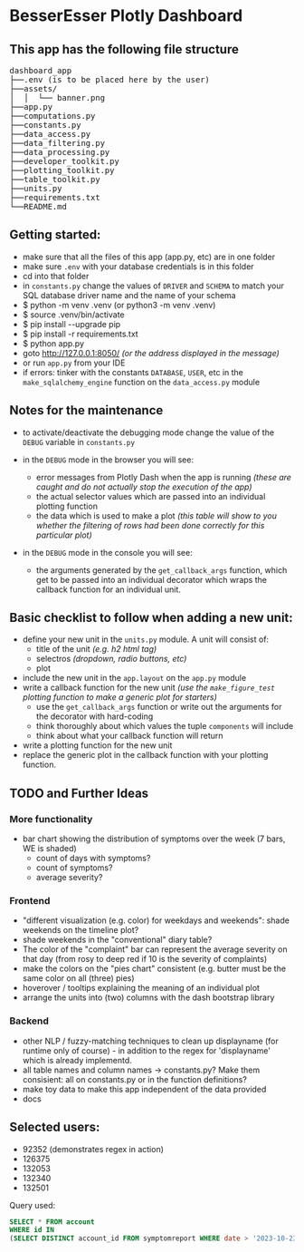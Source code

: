 # BesserEsser Plotly Dashboard


## This app has the following file structure
<pre>
dashboard_app
├──.env (is to be placed here by the user)
├──assets/
│  │  └── banner.png
├──app.py
├──computations.py
├──constants.py
├──data_access.py
├──data_filtering.py
├──data_processing.py
├──developer_toolkit.py
├──plotting_toolkit.py
├──table_toolkit.py
├──units.py
├──requirements.txt
└──README.md
</pre>


## Getting started:
- make sure that all the files of this app (app.py, etc) are in one folder
- make sure `.env` with your database credentials is in this folder
- cd into that folder
- in `constants.py` change the values of `DRIVER` and `SCHEMA` to match your SQL database driver name and the name of your schema
- $ python -m venv .venv  (or python3 -m venv .venv)
- $ source .venv/bin/activate
- $ pip install --upgrade pip
- $ pip install -r requirements.txt
- $ python app.py
- goto http://127.0.0.1:8050/ _(or the address displayed in the message)_
- or run `app.py` from your IDE
- if errors: tinker with the constants `DATABASE`, `USER`, etc in the `make_sqlalchemy_engine` function on the `data_access.py` module


## Notes for the maintenance
- to activate/deactivate the debugging mode change the value of the `DEBUG` variable in `constants.py`
- in the `DEBUG` mode in the browser you will see:
    - error messages from Plotly Dash when the app is running _(these are caught and do not actually stop the execution of the app)_
    - the actual selector values which are passed into an individual plotting function
    - the data which is used to make a plot _(this table will show to you whether the filtering of rows had been done correctly for this particular plot)_

- in the `DEBUG` mode in the console you will see:
    - the arguments generated by the `get_callback_args` function, which get to be passed into an individual decorator which wraps the callback function for an individual unit.


## Basic checklist to follow when adding a new unit:
- define your new unit in the `units.py` module. A unit will consist of:
    - title of the unit _(e.g. h2 html tag)_
    - selectros _(dropdown, radio buttons, etc)_
    - plot
- include the new unit in the `app.layout` on the `app.py` module
- write a callback function for the new unit _(use the `make_figure_test` plotting function to make a generic plot for starters)_
    - use the `get_callback_args` function or write out the arguments for the decorator with hard-coding
    - think thoroughly about which values the tuple `components` will include
    - think about what your callback function will return
- write a plotting function for the new unit
- replace the generic plot in the callback function with your plotting function.



## TODO and Further Ideas

### More functionality
- bar chart showing the distribution of symptoms over the week (7 bars, WE is shaded)
    - count of days with symptoms?
    - count of symptoms?
    - average severity?


### Frontend
- "different visualization (e.g. color) for weekdays and weekends": shade weekends on the timeline plot?
- shade weekends in the "conventional" diary table?
- The color of the "complaint" bar can represent the average severity on that day (from rosy to deep red if 10 is the severity of complaints)
- make the colors on the "pies chart" consistent (e.g. butter must be the same color on all (three) pies)
- hoverover / tooltips explaining the meaning of an individual plot
- arrange the units into (two) columns with the dash bootstrap library


### Backend
- other NLP / fuzzy-matching techniques to clean up displayname (for runtime only of course) - in addition to the regex for 'displayname' which is already implementd.
- all table names and column names -> constants.py? Make them consisient: all on constants.py or in the function definitions?
- make toy data to make this app independent of the data provided
- docs



## Selected users:
- 92352  (demonstrates regex in action)
- 126375
- 132053
- 132340
- 132501

Query used:
```sql
SELECT * FROM account
WHERE id IN 
(SELECT DISTINCT account_id FROM symptomreport WHERE date > '2023-10-23');
```














